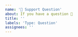 ```yaml
---
name: '🤗 Support Question'
about: If you have a question 💬
title: ''
labels: 'Type: Question'
assignees: ''
---
```

